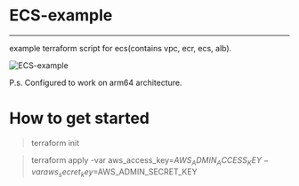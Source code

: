 
# ECS-example
---
example terraform script for ecs(contains vpc, ecr, ecs, alb).

![ECS-example](https://user-images.githubusercontent.com/59428479/230790195-d8651962-21da-4580-9e02-045040d6cedd.png)

P.s. Configured to work on arm64 architecture.
# How to get started

> terraform init 

> terraform apply -var aws_access_key=$AWS_ADMIN_ACCESS_KEY -var aws_secret_key=$AWS_ADMIN_SECRET_KEY
